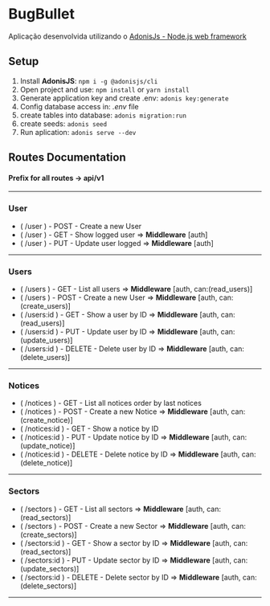 # BugBullet

Aplicação desenvolvida utilizando o [AdonisJs - Node.js web framework](https://adonisjs.com/)

## Setup

1. Install **AdonisJS**: `npm i -g @adonisjs/cli`
2. Open project and use: `npm install` or `yarn install`
3. Generate application key and create .env: `adonis key:generate`
4. Config database access in: *.env* file
5. create tables into database: `adonis migration:run`
6. create seeds: `adonis seed`
7. Run aplication: `adonis serve --dev`

## Routes Documentation

#### Prefix for all routes -> api/v1

---
### User
- ( /user ) - POST - Create a new User
- ( /user ) - GET - Show logged user => **Middleware** [auth]
- ( /user ) - PUT - Update user logged => **Middleware** [auth]
---
### Users
- ( /users ) - GET - List all users => **Middleware** [auth, can:(read_users)]
- ( /users ) - POST - Create a new User => **Middleware** [auth, can:(create_users)]
- ( /users:id ) - GET - Show a user by ID => **Middleware** [auth, can:(read_users)]
- ( /users:id ) - PUT - Update user by ID => **Middleware** [auth, can:(update_users)]
- ( /users:id ) - DELETE - Delete user by ID => **Middleware** [auth, can:(delete_users)]
---
### Notices
- ( /notices ) - GET - List all notices order by last notices
- ( /notices ) - POST - Create a new Notice => **Middleware** [auth, can:(create_notice)]
- ( /notices:id ) - GET - Show a notice by ID
- ( /notices:id ) - PUT - Update notice by ID => **Middleware** [auth, can:(update_notice)]
- ( /notices:id ) - DELETE - Delete notice by ID => **Middleware** [auth, can:(delete_notice)]
---
### Sectors
- ( /sectors ) - GET - List all sectors => **Middleware** [auth, can:(read_sectors)]
- ( /sectors ) - POST - Create a new Sector => **Middleware** [auth, can:(create_sectors)]
- ( /sectors:id ) - GET - Show a sector by ID => **Middleware** [auth, can:(read_sectors)]
- ( /sectors:id ) - PUT - Update sector by ID => **Middleware** [auth, can:(update_sectors)]
- ( /sectors:id ) - DELETE - Delete sector by ID => **Middleware** [auth, can:(delete_sectors)]
---
